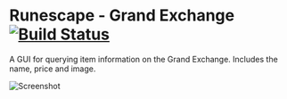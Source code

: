 # Runescape - Grand Exchange [![Build Status](https://travis-ci.org/cristianrgreco/runescape-grand-exchange.svg?branch=master)](https://travis-ci.org/cristianrgreco/runescape-grand-exchange)
A GUI for querying item information on the Grand Exchange. Includes the name, price and image.

![Screenshot](https://www.dropbox.com/s/r257xcsdzxye7e8/Screen%20Shot%202015-11-01%20at%2010.44.27.png?raw=1)
